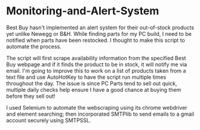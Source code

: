 # Monitoring-and-Alert-System

Best Buy hasn't implemented an alert system for their out-of-stock products yet unlike Newegg or B&H. While finding parts for my PC build, I need to be notified when parts have been restocked. I thought to make this script to automate the process.

The script will first scrape availability information from the specified Best Buy webpage and if it finds the product to be in stock, it will notify me via email. I'm going to improve this to work on a list of products taken from a text file and use AutoHotKey to have the script run multiple times throughout the day. The issue is since PC Parts tend to sell out quick, multiple daily checks help ensure I have a good chance at buying them before they sell out!

I used Selenium to automate the webscraping using its chrome webdriver and element searching; then incorporated SMTPlib to send emails to a gmail account securely using SMTPSSL.
